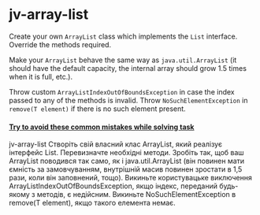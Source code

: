 # jv-array-list

Create your own `ArrayList` class which implements the `List` interface. Override the methods required.
 
Make your `ArrayList` behave the same way as `java.util.ArrayList` (it should have the default capacity, the internal array should grow 1.5 times when it is full, etc.).

Throw custom `ArrayListIndexOutOfBoundsException` in case the index passed to any of the methods is invalid.
Throw `NoSuchElementException` in `remove(T element)` if there is no such element present.
#### [Try to avoid these common mistakes while solving task](https://mate-academy.github.io/jv-program-common-mistakes/java-core/collections/array-list.html)


jv-array-list
Створіть свій власний клас ArrayList, який реалізує інтерфейс List. 
Перевизначте необхідні методи.
Зробіть так, щоб ваш ArrayList поводився так само, 
як і java.util.ArrayList (він повинен мати ємність за замовчуванням, 
внутрішній масив повинен зростати в 1,5 рази,
коли він заповнений, тощо).
Викиньте користувацьке виключення ArrayListIndexOutOfBoundsException, якщо індекс, 
переданий будь-якому з методів, є недійсним. 
Викиньте NoSuchElementException в remove(T element), якщо такого елемента немає.